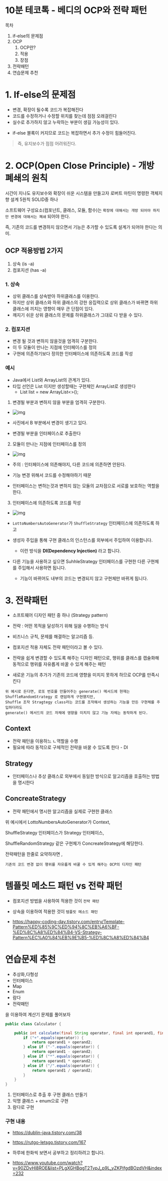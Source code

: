 # 10분 테코톡 - 베디의 OCP와 전략 패턴

목차

1. if-else의 문제점
2. OCP
    1. OCP란?
    2. 적용
    3. 장점
3. 전략패턴
4. 연습문제 추천

# 1. If-else의 문제점

- 변경, 확장이 될수록 코드가 복잡해진다
- 코드를 수정하거나 수정할 위치를 찾는데 점점 오래걸린다
- 실수로 추가하지 않고 누락하는 부분이 생길 가능성이 있다.

* if-else 블록이 커지므로 코드는 복잡하면서 추가 수정이 힘들어진다.

> 즉, 유지보수가 점점 어려워진다.

# 2. OCP(Open Close Principle) - 개방 폐쇄의 원칙

시간이 지나도 유지보수와 확장이 쉬운 시스템을 만들고자 로버트 마틴이 명령한 객체지향 설계 5원칙 SOLID중 하나

소프트웨어 구성요소(컴포넌트, 클래스, 모듈, 함수)는 `확장에 대해서는 개방 되어야 하지만 변경에 대해서는 폐쇄` 되어야 한다.

즉, 기존의 코드를 변경하지 않으면서 기능은 추가할 수 있도록 설계가 되어야 한다는 의미.

## OCP 적용방법 2가지

1. 상속 (is -a)
2. 컴포지션 (has -a)

### 1. 상속

* 상위 클래스를 상속받아 하위클래스를 이용한다.
* 하지만 상위 클래스와 하위 클래스의 강한 응집력으로 상위 클래스가 바뀌면 하위 클래스에 끼치는 영향이 매우 큰 단점이 있다.
* 깨지기 쉬운 상위 클래스의 문제를 하위클래스가 그대로 다 받을 수 있다.

### 2. 컴포지션

* 변경 될 것과 변하지 않을것을 엄격히 구분한다.
* 이 두 모듈이 만나는 지점에 인터페이스를 정의
* 구현에 의존하기보다 정의한 인터페이스에 의존하도록 코드를 작성

### 예시

* Java에서 List와 ArrayList의 관계가 있다.
* 타입 선언은 List 이지만 생성할때는 구현체인 ArrayList로 생성한다
    * List<T> list = new ArrayList<>();

1. 변경될 부분과 변하지 않을 부분을 엄격히 구분한다.

* ![img](https://blog.kakaocdn.net/dn/brCRL7/btqALQCoCST/t7zaYX7BqOO8RK7uXaIFE1/img.png)

* 사진에서 B 부분에서 변경이 생기고 있다.
* 변경될 부분을 인터페이스로 추출한다

2. 모듈이 만나는 지점에 인터페이스를 정의

* ![img](https://blog.kakaocdn.net/dn/bLQAf9/btqAKutiV4I/6Ectym7IIOKn5R10KQWKTk/img.png)

* 주의 : 인터페이스에 의존해야지, 다른 코드에 의존하면 안된다.
* 기능 변경 위해서 코드를 수정해야하기 때문
* 인터페이스는 변하는것과 변하지 않는 모듈의 교차점으로 서로를 보호하는 역할을 한다.


3. 인터페이스에 의존하도록 코드를 작성

* ![img](https://blog.kakaocdn.net/dn/bf0Gaq/btqAKvMuJAR/Pva7nNjMkXYI6ENWxDgXZ1/img.png)

* `LottoNumbersAutoGenerator`가 `ShuffleStrategy` 인터페이스에 의존하도록 하고
* 생성자 주입을 통해 구현 클래스의 인스턴스를 외부에서 주입하여 이용합니다.
    * 이런 방식을 **DI(Dependency Injection)** 라고 합니다.

* 다른 기능을 사용하고 싶으면 SuhhleStrategy 인터페이스를 구현한 다른 구현체를 주입해서 사용하면 됩니다.
    * 기능이 바뀌어도 내부의 코드는 변경되지 않고 구현체만 바뀌게 됩니다.

# 3. 전략패턴

* 소프트웨어 디자인 패턴 중 하나 (Strategy pattern)
* 전략 : 어떤 목적을 달성하기 위해 일을 수행하는 방식
* 비즈니스 규칙, 문제를 해결하는 알고리즘 등.

* 컴포지션 적용 자체도 전략 패턴이라고 볼 수 있다.
* 전략을 쉽게 변경할 수 있도록 해주는 디자인 패턴으로, 행위를 클래스를 캡슐화해 동적으로 행위를 자유롭게 바꿀 수 있게 해주는 패턴
* 새로운 기능의 추가가 기존의 코드에 영향을 미치지 못하게 하므로 OCP를 만족시킨다

```
위 예시로 든다면, 로또 번호를 만들어주는 generate() 메서드에 현재는 ShuffleRandomStrategy 로 랜덤하게 구현했지만,
Shuffle 조작 Stragtegy class라는 코드를 조작해서 생성하는 기능을 만든 구현체를 주입하더라도  	
generate() 메서드의 코드 자체에 영향을 미치지 않고 기능 자체는 동작하게 된다.  
```

## Context

* 전략 패턴을 이용하느 ㄴ역할을 수행
* 필요에 따라 동적으로 구체적인 전략을 바꿀 수 있도록 한다 - DI

## Strategy

* 인터페이스나 추상 클래스로 외부에서 동일한 방식으로 알고리즘을 호출하는 방법을 명시한다

## ConcreateStrategy

* 전략 패턴에서 명시한 알고리즘을 실제로 구현한 클래스

위 예시에서 LottoNumbersAutoGenerator가 Context,

ShuffleStrategy 인터페이스가 Strategy 인터페이스,

ShuffleRandomStrategy 같은 구현체가 ConcreateStrategy에 해당한다.

전략패턴을 한줄로 요약하자면 ,

`기존의 코드 변경 없이 행위를 자유롭게 바꿀 수 있게 해주는 OCP의 디자인 패턴`

# 템플릿 메소드 패턴 vs 전략 패턴

* 컴포지션 방법을 사용하여 적용한 것이 `전략 패턴`
* 상속을 이용하여 적용한 것이  `템플릿 메소드 패턴`

* https://happy-coding-day.tistory.com/entry/Template-Pattern%ED%85%9C%ED%94%8C%EB%A6%BF-%ED%8C%A8%ED%84%B4-VS-Strategy-Pattern%EC%A0%84%EB%9E%B5-%ED%8C%A8%ED%84%B4

# 연습문제 추천

- 추상화,다형성
- 인터페이스
- Map
- Enum
- 람다
- 전략패턴

을 이용하여 계산기 문제를 풀어보자

```java
public class Calculator {

    public int calculate(final String operator, final int operand1, final int operand2) {
        if ("+".equals(operator)) {
            return operand1 + operand2;
        } else if ("-".equals(operator)) {
            return operand1 - operand2;
        } else if ("*".equals(operator)) {
            return operand1 * operand2;
        } else if ("/".equals(operator)) {
            return operand1 / operand2;
        }
    }
}
```

1. 인터페이스로 추출 후 구현 클래스 만들기
2. 익명 클래스 + enum으로 구현
3. 람다로 구현

### 구현 내용

* https://dublin-java.tistory.com/38
* https://rutgo-letsgo.tistory.com/167


* 하루에 한화씩 보면서 공부하고 정리하려고 합니다.

* https://www.youtube.com/watch?v=90ZDvHl8ROE&list=PLgXGHBqgT2TvpJ_p9L_yZKPifgdBOzdVH&index=232